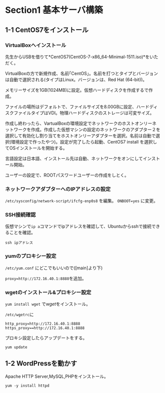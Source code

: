 # Section1 基本サーバ構築

## 1-1 CentOS7をインストール

### VirtualBoxへインストール

  先生からUSBを借りて*CentOS7(CentOS-7-x86_64-Minimal-1511.iso)*をいただく。

  VirtualBoxの方で新規作成、名前｢CentOS｣。名前を打つとタイプとバージョンは自動で選択される(タイプはLinux。バージョンは、Red Hat (64-bit))。

  メモリーサイズを1GB(1024MB)に設定。仮想ハードディスクを作成するで作成。

  ファイルの場所はデフォルトで、ファイルサイズを8.00GBに設定、ハードディスクファイルタイプはVDI。物理ハードディスクのストレージは可変サイズ。

  作成し終わったら、VartualBoxの環境設定でネットワークのホストオンリーネットワークを作成。作成した仮想マシンの設定のネットワークのアダプター２を選択して有効化し割り当てをホストオンリーアダプターを選択。名前は自動で選択(環境設定で作ったやつ)。設定が完了したら起動、CentOS7 install を選択してOSインストールを開始する。

  言語設定は日本語、インストール先は自動、ネットワークをオンにしてインストール開始。

  ユーザーの設定で、ROOTパスワードユーザーの作成をしとく。

### ネットワークアダプターへのIPアドレスの設定

  ``` /etc/sysconfig/network-script/ifcfg-enp0s8 ``` を編集。
  ``` ONBOOT=yes ``` に変更。

### SSH接続確認

  仮想マシンで``` ip a ```コマンドでipアドレスを確認して、Ubuntuからsshで接続できることを確認。

  ``` ssh ipアドレス ```

### yumのプロキシー設定

  ``` /etc/yum.conf ``` にどこでもいいので([main]より下)

  ``` proxy=http://172.16.40.1:8888 ```を追加。

### wgetのインストール&プロキシー設定

  ``` yum install wget ``` で*wget*をインストール。

  ``` /etc/wgetrc ```に

  ``` http_proxy=http://172.16.40.1:8888  https_proxy==http://172.16.40.1:8888 ```

  プロキシ設定したらアップデートをする。

  ``` yum update ```

## 1-2 WordPressを動かす

  Apache HTTP Server,MySQL,PHPをインストール。

  ``` yum -y install httpd ```
